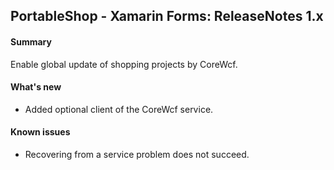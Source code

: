 ## PortableShop - Xamarin Forms: ReleaseNotes 1.x

#### Summary
Enable global update of shopping projects by CoreWcf.

#### What's new
* Added optional client of the CoreWcf service.

#### Known issues
* Recovering from a service problem does not succeed.